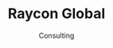---
#preview
id: 4
slug: raycon
title: Raycon Global
image: /img/works/raycon/preview.jpg
category: ECOMMERCE
date: Consulting

#params
layout: "default"

#full details
demoLink: "https://rayconglobal.com/"
introTitle: "Raycon <span class=\"mil-thin\">Global</span>"
details:
    - label: "Client"
      value: "Raycon Global, LLC."

    - label: "Date"
      value: "July 2023 - October 2023"

    - label: "Services"
      value: "Consulting"

description:
    enabled: 1
    title: "Lorem ipsum dolor sit amet"
    content: "
      <p>Lorem ipsum dolor sit amet, consectetur adipiscing elit, sed do eiusmod tempor incididunt ut labore et dolore magna aliqua. Ut enim ad minim veniam, quis nostrud exercitation ullamco laboris nisi ut aliquip ex ea commodo consequat.</p>
      <p>Duis aute irure dolor in reprehenderit in voluptate velit esse cillum dolore eu fugiat nulla pariatur. Excepteur sint occaecat cupidatat non proident, sunt in culpa qui officia deserunt mollit anim id est laborum.</p>
    "

gallery: 
    enabled: 1
    items:
        - image: /img/works/raycon/1.png
          alt: "Raycon home page"

        - image: /img/works/raycon/2.png
          alt: "Raycon products page"

        - image: /img/works/raycon/3.png
          alt: "Raycon announement page"
---